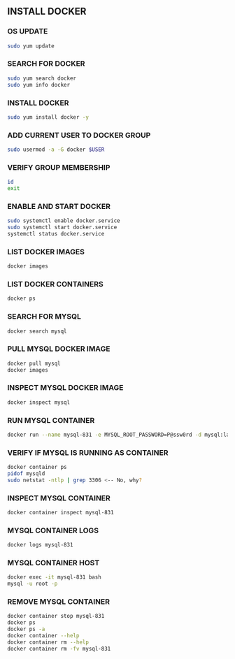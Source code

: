 ## INSTALL DOCKER

### OS UPDATE
```sh
sudo yum update
```

### SEARCH FOR DOCKER
```sh
sudo yum search docker
sudo yum info docker
```

### INSTALL DOCKER
```sh
sudo yum install docker -y
```

### ADD CURRENT USER TO DOCKER GROUP
```sh
sudo usermod -a -G docker $USER
```

### VERIFY GROUP MEMBERSHIP
```sh
id 
exit
```

### ENABLE AND START DOCKER
```sh
sudo systemctl enable docker.service
sudo systemctl start docker.service
systemctl status docker.service
```

### LIST DOCKER IMAGES
```sh
docker images
```

### LIST DOCKER CONTAINERS
```sh
docker ps
```

### SEARCH FOR MYSQL
```sh
docker search mysql
```

### PULL MYSQL DOCKER IMAGE
```sh
docker pull mysql
docker images
```

### INSPECT MYSQL DOCKER IMAGE
```sh
docker inspect mysql
```

### RUN MYSQL CONTAINER
```sh
docker run --name mysql-831 -e MYSQL_ROOT_PASSWORD=P@ssw0rd -d mysql:latest
```

### VERIFY IF MYSQL IS RUNNING AS CONTAINER
```sh
docker container ps
pidof mysqld
sudo netstat -ntlp | grep 3306 <-- No, why?
```

### INSPECT MYSQL CONTAINER
```sh
docker container inspect mysql-831
```

### MYSQL CONTAINER LOGS
```sh
docker logs mysql-831
```

### MYSQL CONTAINER HOST
```sh
docker exec -it mysql-831 bash
mysql -u root -p
```

### REMOVE MYSQL CONTAINER
```sh
docker container stop mysql-831
docker ps
docker ps -a
docker container --help
docker container rm --help
docker container rm -fv mysql-831 
```
```
